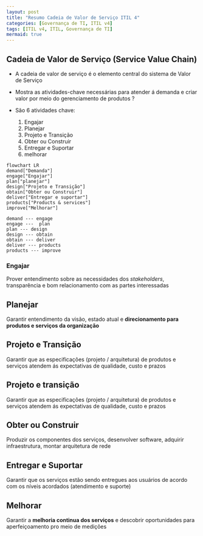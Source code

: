 ```yaml
---
layout: post
title: "Resumo Cadeia de Valor de Serviço ITIL 4"
categories: [Governança de TI, ITIL v4]
tags: [ITIL v4, ITIL, Governança de TI]
mermaid: true
---
```


## Cadeia de Valor de Serviço (Service Value Chain)

- A cadeia de valor de serviço é o elemento central do sistema de Valor de Serviço

- Mostra as atividades-chave necessárias para atender á demanda e criar valor por meio
do gerenciamento de produtos ?

- São 6 atividades chave:
  
  1. Engajar
  2. Planejar
  3. Projeto e Transição
  4. Obter ou Construir
  5. Entregar e Suportar
  6. melhorar

```mermaid
flowchart LR
demand["Demanda"]
engage["Engajar"]
plan["planejar"]
design["Projeto e Transição"]
obtain["Obter ou Construir"]
deliver["Entregar e suportar"]
products["Products & services"]
improve["Melhorar"]

demand --- engage 
engage ---  plan
plan --- design
design --- obtain
obtain --- deliver
deliver --- products
products --- improve
```

### Engajar

Prover entendimento sobre as necessidades
dos _stakeholders_, transparência e bom
relacionamento com as partes interessadas

## Planejar

Garantir entendimento da visão, estado atual
e **direcionamento para produtos e serviços da organização**

## Projeto e Transição

Garantir que as especificações (projeto / arquitetura)  de produtos e serviços atendem
ás expectativas de qualidade, custo e prazos

## Projeto e transição

Garantir que as especificações (projeto / arquitetura) de produtos e serviços atendem
ás expectativas de qualidade, custo e prazos

## Obter ou Construir

Produzir os componentes dos serviços, desenvolver software, adquirir infraestrutura,
montar arquitetura de rede

## Entregar e Suportar

Garantir que os serviços estão sendo entregues aos usuários
de acordo com os níveis acordados (atendimento e suporte)

## Melhorar

Garantir a **melhoria continua dos serviços** e descobrir
oportunidades para aperfeiçoamento pro meio de medições
